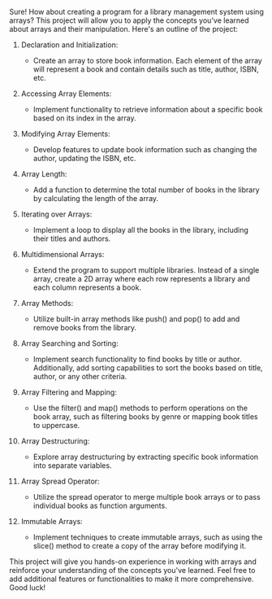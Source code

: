 Sure! How about creating a program for a library management system using arrays? This project will allow you to apply the concepts you've learned about arrays and their manipulation. Here's an outline of the project:

1. Declaration and Initialization:
   - Create an array to store book information. Each element of the array will represent a book and contain details such as title, author, ISBN, etc.

2. Accessing Array Elements:
   - Implement functionality to retrieve information about a specific book based on its index in the array.

3. Modifying Array Elements:
   - Develop features to update book information such as changing the author, updating the ISBN, etc.

4. Array Length:
   - Add a function to determine the total number of books in the library by calculating the length of the array.

5. Iterating over Arrays:
   - Implement a loop to display all the books in the library, including their titles and authors.

6. Multidimensional Arrays:
   - Extend the program to support multiple libraries. Instead of a single array, create a 2D array where each row represents a library and each column represents a book.

7. Array Methods:
   - Utilize built-in array methods like push() and pop() to add and remove books from the library.

8. Array Searching and Sorting:
   - Implement search functionality to find books by title or author. Additionally, add sorting capabilities to sort the books based on title, author, or any other criteria.

9. Array Filtering and Mapping:
   - Use the filter() and map() methods to perform operations on the book array, such as filtering books by genre or mapping book titles to uppercase.

10. Array Destructuring:
    - Explore array destructuring by extracting specific book information into separate variables.

11. Array Spread Operator:
    - Utilize the spread operator to merge multiple book arrays or to pass individual books as function arguments.

12. Immutable Arrays:
    - Implement techniques to create immutable arrays, such as using the slice() method to create a copy of the array before modifying it.

This project will give you hands-on experience in working with arrays and reinforce your understanding of the concepts you've learned. Feel free to add additional features or functionalities to make it more comprehensive. Good luck!